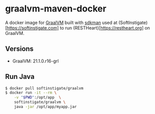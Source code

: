 # graalvm-maven-docker

A docker image for [GraalVM](https://graalvm.org) built with [sdkman](https://sdkman.io) used at (SoftInstigate)[https://softinstigate.com] to run (RESTHeart)[https://restheart.org] on GraalVM.

## Versions ##

- GraalVM: 21.1.0.r16-grl

## Run Java ##

```bash
$ docker pull softinstigate/graalvm
$ docker run -it --rm \
    -v "$PWD":/opt/app  \
    softinstigate/graalvm \
    java -jar /opt/app/myapp.jar
```
